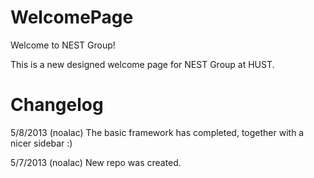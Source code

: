 WelcomePage
===========

Welcome to NEST Group!

This is a new designed welcome page for NEST Group at HUST.

Changelog
===========
5/8/2013 (noalac)
The basic framework has completed, together with a nicer sidebar :)

5/7/2013 (noalac)
New repo was created.
